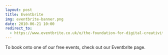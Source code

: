 ```yaml
---
layout: post
title: Eventbrite
img: eventbrite-banner.png
date: 2010-06-21 10:00
redirect_to:
  - https://www.eventbrite.co.uk/o/the-foundation-for-digital-creativity-19981872804
---
```


To book onto one of our free events, check out our Eventbrite page.
